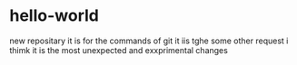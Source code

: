 # hello-world
new repositary
it is for the commands of git
it iis tghe some other request i thimk it is the most unexpected and exxprimental changes
